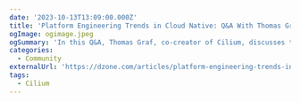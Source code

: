 ```yaml
---
date: '2023-10-13T13:09:00.000Z'
title: 'Platform Engineering Trends in Cloud Native: Q&A With Thomas Graf'
ogImage: ogimage.jpeg
ogSummary: 'In this Q&A, Thomas Graf, co-creator of Cilium, discusses the influence of Kubernetes, cloud-native tech, and microservices on modern app development. He elaborates on how abstractions, facilitated by technologies like eBPF and Cilium, hasten development while bolstering security and reliability'
categories:
  - Community
externalUrl: 'https://dzone.com/articles/platform-engineering-trends-in-cloud-native-qampa/'
tags:
  - Cilium
---
```

